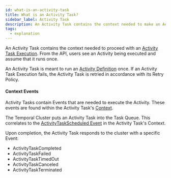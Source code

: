 ```yaml
---
id: what-is-an-activity-task
title: What is an Activity Task?
sidebar_label: Activity Task
description: An Activity Task contains the context needed to make an Activity Task Execution.
tags:
  - explanation
---
```


An Activity Task contains the context needed to proceed with an [Activity Task Execution](/docs/concepts/what-is-an-activity-task-execution).
From the API, users see an Activity being executed and assume that it runs once.

An Activity Task is meant to run an [Activity Definition](/docs/concepts/what-is-an-activity-definition) once.
If an Activity Task Execution fails, the Activity Task is retried in accordance with its Retry Policy.

#### Context Events

Activity Tasks contain Events that are needed to execute the Activity. These events are found within the Activity Task's [Context](/docs/concepts/what-is-an-activity-task#context-events).

The Temporal Cluster puts an Activity Task into the Task Queue. This correlates to the [ActivityTaskScheduled Event](/docs/concepts/what-is-an-activity-task#scheduling-activity-tasks) in the Activity Task's Context.

Upon completion, the Activity Task responds to the cluster with a specific Event:

- ActivityTaskCompleted
- ActivityTaskFailed
- ActivityTaskTimedOut
- ActivityTaskCanceled
- ActivityTaskTerminated
